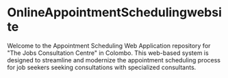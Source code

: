 # OnlineAppointmentSchedulingwebsite
Welcome to the Appointment Scheduling Web Application repository for "The Jobs Consultation Centre" in Colombo. This web-based system is designed to streamline and modernize the appointment scheduling process for job seekers seeking consultations with specialized consultants.
